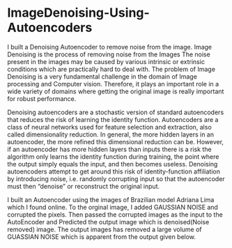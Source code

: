# ImageDenoising-Using-Autoencoders
I built a Denoising Autoencoder to remove noise from the image. Image Denoising is the process of removing noise from the Images  The noise present in the images may be caused by various intrinsic or extrinsic conditions which are practically hard to deal with. The problem of Image Denoising is a very fundamental challenge in the domain of Image processing and Computer vision. Therefore, it plays an important role in a wide variety of domains where getting the original image is really important for robust performance. 

Denoising autoencoders are a stochastic version of standard autoencoders that reduces the risk of learning the identity function. Autoencoders are a class of neural networks used for feature selection and extraction, also called dimensionality reduction. In general, the more hidden layers in an autoencoder, the more refined this dimensional reduction can be. However, if an autoencoder has more hidden layers than inputs there is a risk the algorithm only learns the identity function during training, the point where the output simply equals the input, and then becomes useless.
Denoising autoencoders attempt to get around this risk of identity-function affiliation by introducing noise, i.e. randomly corrupting input so that the autoencoder must then “denoise” or reconstruct the original input.

I built an Autoencoder using the images of Brazilian model Adriana Lima which I found online. To the orginal image, I added GAUSSIAN NOISE and corrupted the pixels. Then passed the corrupted images as the input to the AutoEncoder and Predicted the output image which is denoised(Noise removed) image. The output images has removed a large volume of GUASSIAN NOISE which is apparent from the output given below.
